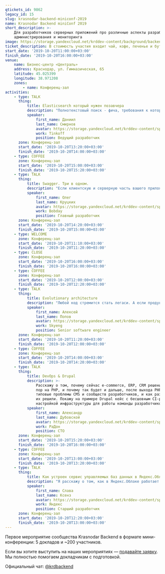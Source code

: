 ```yaml
---
qtickets_id: 9862
legacy_id: 15
slug: krasnodar-backend-miniconf-2019
name: Krasnodar Backend miniConf 2019
short_description: >-
    Для разработчиков серверных приложений про различные аспекты разработки,
    администрирования и мониторинга
image: https://storage.yandexcloud.net/krddev-content/background/backend.jpg
ticket_description: В стоимость участия входит чай, кофе, печенье и бутерброды (в 13:00 и 15:00).
start_date: '2019-10-20T11:00:00+03:00'
finish_date: '2019-10-20T16:00:00+03:00'
venue:
    name: Бизнес-центр «Централь»
    address: Краснодар, ул. Гимназическая, 65
    latitude: 45.025399
    longitude: 38.971208
    zones:
        - name: Конференц-зал
activities:
    - type: TALK
      thing:
          title: Elasticsearch который нужен позавчера
          description: "Полнотекстовый поиск - фича, требования к которой часто кажутся бизнесу очевидными.\r\n\r\nВ докладе обсудим, как найти правильный баланс токенайзеров и бизнес-требований, что делать и как перестать бояться и сделать ES основным хранилищем данных в проекте.\r\n\r\nДоклад предполагает наличие хотя-бы минимального опыта работы с ES у слушателя."
          speaker:
              first_name: Даниил
              last_name: Смирнов
              avatar: https://storage.yandexcloud.net/krddev-content/speakers/daniil-smirnov.jpg
              work: Tinkoff
              position: Ведущий разработчик
      zone: Конференц-зал
      start_date: '2019-10-20T13:20:00+03:00'
      finish_date: '2019-10-20T14:00:00+03:00'
    - type: COFFEE
      zone: Конференц-зал
      start_date: '2019-10-20T15:00:00+03:00'
      finish_date: '2019-10-20T15:20:00+03:00'
    - type: TALK
      thing:
          title: Swagger. Три в одном.
          description: "Если клиентскую и серверную часть вашего приложения разрабатывают разные люди, то, скорее всего, вы сталкивались с проблемой четкого взаимопонимания разработчиков, при проектировании взаимодействия между этими частями.\r\n\r\nХочу рассказать об этой и другой похожей проблематике, и о том, как мы это решили у себя с помощью Swagger (OpenAPI):\r\n\r\n- документирование (контракт),\r\n- автогенерация кода (в т.ч. api, модели и их верификация),\r\n- доработка шаблонов генерации;"
          speaker:
              first_name: Олег
              last_name: Круцких
              avatar: https://storage.yandexcloud.net/krddev-content/speakers/oleg-kruchih.jpg
              work: Bobday
              position: Главный разработчик
      zone: Конференц-зал
      start_date: '2019-10-20T14:20:00+03:00'
      finish_date: '2019-10-20T15:00:00+03:00'
    - type: WELCOME
      zone: Конференц-зал
      start_date: '2019-10-20T11:10:00+03:00'
      finish_date: '2019-10-20T11:20:00+03:00'
    - type: CLOSE
      zone: Конференц-зал
      start_date: '2019-10-20T16:00:00+03:00'
      finish_date: '2019-10-20T16:00:00+03:00'
    - type: COFFEE
      zone: Конференц-зал
      start_date: '2019-10-20T12:00:00+03:00'
      finish_date: '2019-10-20T12:20:00+03:00'
    - type: TALK
      thing:
          title: Evolutionary architecture
          description: "Любой код стремится стать легаси. А если продукт живой, и в него постоянно вносятся много изменений, или над ним работает несколько команд - все превращается в легаси очень быстро.\r\n\r\nЯ расскажу про фреймворк принятия архитектурных решений, который помогает долго оставаться гибкими и готовым к новым изменения. И о том как мы применяем эти практики в Skyeng для рефакторинга старых сервисов и запуска новых."
          speaker:
              first_name: Алексей
              last_name: Попов
              avatar: https://storage.yandexcloud.net/krddev-content/speakers/alex-popov.jpg
              work: Skyeng
              position: Senior software engineer
      zone: Конференц-зал
      start_date: '2019-10-20T11:20:00+03:00'
      finish_date: '2019-10-20T12:00:00+03:00'
    - type: COFFEE
      zone: Конференц-зал
      start_date: '2019-10-20T14:00:00+03:00'
      finish_date: '2019-10-20T14:20:00+03:00'
    - type: TALK
      thing:
          title: DevOps & Drupal
          description: >-
              Расскажу о том, почему сейчас e-commerce, ERP, CRM решения пишут до сих
              пор на PHP, и почему так будет и дальше, после выхода PHP 7. Опишу
              типовые проблемы CMS и сообществ разработчиков, и как разные платформы
              их решили. Покажу на примере Drupal кейс с бесшовным CI-решением,
              настройкой инфраструктуры для работы команды разработчиков.
          speaker:
              first_name: Александр
              last_name: Дубовской
              avatar: https://storage.yandexcloud.net/krddev-content/speakers/aleks-dubovski.jpg
              work: РаДон
              position: CTO
      zone: Конференц-зал
      start_date: '2019-10-20T15:20:00+03:00'
      finish_date: '2019-10-20T16:00:00+03:00'
    - type: COFFEE
      zone: Конференц-зал
      start_date: '2019-10-20T13:00:00+03:00'
      finish_date: '2019-10-20T13:20:00+03:00'
    - type: TALK
      thing:
          title: Как устроен сервис управляемых баз данных в Яндекс.Облаке
          description: "Я расскажу о том, как в Яндекс.Облаке работает группа сервисов управляемых баз данных.  \r\nКак устроены внутренние механизмы деплоя, бекапа, мониторинга, логирования и почему они так устроены."
          speaker:
              first_name: Слава
              last_name: Ксенз
              avatar: https://storage.yandexcloud.net/krddev-content/speakers/slava-ksenz.jpg
              work: Яндекс
              position: Старший разработчик
      zone: Конференц-зал
      start_date: '2019-10-20T12:20:00+03:00'
      finish_date: '2019-10-20T13:00:00+03:00'
---
```


Первое мероприятие сообщества Krasnodar Backend в формате мини-конференции: 5 докладов и ~200 участников.

Если вы хотите выступить на наших мероприятиях — [подавайте заявку](https://krd.dev/cfp). Мы полностью помогаем докладчикам с подготовкой.

Официальный чат: [@krdbackend](https://t.me/krdbackend)
